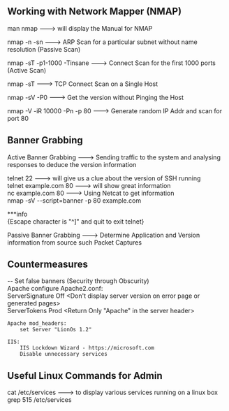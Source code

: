## Working with Network Mapper (NMAP)  

man nmap  ---> will display the Manual for NMAP  

nmap -n -sn <Subnet IP>   ---> ARP Scan for a particular subnet without name resolution  (Passive Scan)

nmap -sT -p1-1000 -Tinsane <Subnet IP>  ---> Connect Scan for the first 1000 ports (Active Scan)

nmap -sT <IP Addr>  ---> TCP Connect Scan on a Single Host

nmap -sV -P0 <IP Addr> ---> Get the version without Pinging the Host

nmap -V -iR 10000 -Pn -p 80   ---> Generate random IP Addr and scan for port 80  


## Banner Grabbing  

Active Banner Grabbing  ---> Sending traffic to the system and analysing responses to deduce the version information   

telnet <IP Addr> 22  ---> will give us a clue about the version of SSH running   
telnet example.com 80  ---> will show great information  
nc example.com 80 ---> Using Netcat to get information  
nmap -sV --script=banner -p 80 example.com  

***info  
{Escape character is "^]"  and quit to exit telnet}  

Passive Banner Grabbing  ---> Determine Application and Version information from source such Packet Captures  



## Countermeasures

-- Set false banners (Security through Obscurity)     
    Apache configure Apache2.conf:  
        ServerSignature Off <Don't display server version on error page or generated pages>  
        ServerTokens Prod  <Return Only "Apache" in the server header>  
    
    Apache mod_headers:  
        set Server "LionOs 1.2"  
    
    IIS:  
        IIS Lockdown Wizard - https://microsoft.com  
        Disable unnecessary services  
    



## Useful Linux Commands for Admin
cat /etc/services ---> to display various services running on a linux box  
grep 515 /etc/services